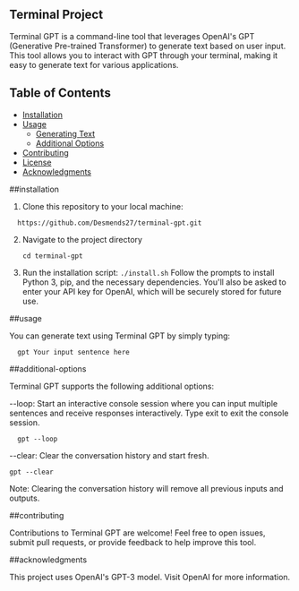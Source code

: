 ## Terminal Project


Terminal GPT is a command-line tool that leverages OpenAI's GPT (Generative Pre-trained Transformer) to generate text based on user input. This tool allows you to interact with GPT through your terminal, making it easy to generate text for various applications.

## Table of Contents

- [Installation](#installation)
- [Usage](#usage)
  - [Generating Text](#generating-text)
  - [Additional Options](#additional-options)
- [Contributing](#contributing)
- [License](#license)
- [Acknowledgments](#acknowledgments)

##installation


1. Clone this repository to your local machine:
 ```
   https://github.com/Desmends27/terminal-gpt.git
```
2. Navigate to the project directory
     ```
     cd terminal-gpt
    ```
3. Run the installation script:
        ```
           ./install.sh
       ```
Follow the prompts to install Python 3, pip, and the necessary dependencies. You'll also be asked to enter your API key for OpenAI, which will be securely stored for future use.

##usage


You can generate text using Terminal GPT by simply typing:
  ```
    gpt Your input sentence here
  ```
##additional-options



Terminal GPT supports the following additional options:

--loop: Start an interactive console session where you can input multiple sentences and receive responses interactively. Type exit to exit the console session.
```
  gpt --loop
```

--clear: Clear the conversation history and start fresh.
```
gpt --clear
```
Note: Clearing the conversation history will remove all previous inputs and outputs.


##contributing


Contributions to Terminal GPT are welcome! Feel free to open issues, submit pull requests, or provide feedback to help improve this tool.


##acknowledgments


This project uses OpenAI's GPT-3 model. Visit OpenAI for more information.
